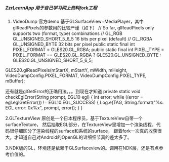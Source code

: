 ##### ZzrLearnApp 用于自己学习网上资料fork工程

1. VideoDump 官方demo 基于GLSurfaceView+MediaPlayer，其中glReadPixels的参数用的比较严谨（如下）
    // So far, glReadPixels only supports two (format, type) combinations
    //     GL_RGB  GL_UNSIGNED_SHORT_5_6_5   16 bits per pixel (default)
    //     GL_RGBA GL_UNSIGNED_BYTE          32 bits per pixel
    public static final int PIXEL_FORMAT = GLES20.GL_RGBA;
    public static final int PIXEL_TYPE = PIXEL_FORMAT == GLES20.GL_RGBA
                                        ? GLES20.GL_UNSIGNED_BYTE : GLES20.GL_UNSIGNED_SHORT_5_6_5;
                                        
GLES20.glReadPixels(mStartX, mStartY, mWidth, mHeight,
                VideoDumpConfig.PIXEL_FORMAT,
                VideoDumpConfig.PIXEL_TYPE,
                mBuffer); 
                
还有就是glGetError的正确用法。。。到现在才知道
  private static void checkEglError(String prompt, EGL10 egl) {
        int error;
        while ((error = egl.eglGetError()) != EGL10.EGL_SUCCESS) {
            Log.e(TAG, String.format("%s: EGL error: 0x%x", prompt, error));
        }
    }
    
    
2.GLTextureView 原创是一个日本程序员，基于TextureView自带一个surfaceTexture，
  然后抽取EGL部分，在TextureView里增加一个渲染线程，代码很仔细区分了渲染线程的surface和系统的surface，
  跟着fork一次真的收获很大，才知道自己对Android的OpenGL的详细细节真的差太多了。
  
3.NDK版的GL，环境还是依赖于GLSurfaceview的。调用在NDK层，还是有点参考价值的。
